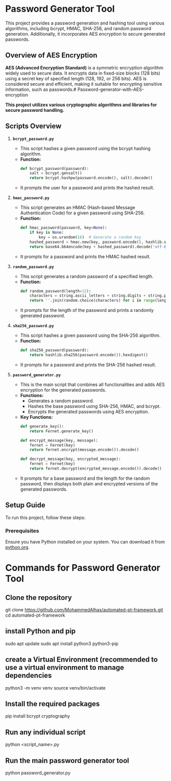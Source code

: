 # Password Generator Tool

This project provides a password generation and hashing tool using various algorithms, including bcrypt, HMAC, SHA-256, and random password generation. Additionally, it incorporates AES encryption to secure generated passwords.
## Overview of AES Encryption

**AES (Advanced Encryption Standard)** is a symmetric encryption algorithm widely used to secure data. It encrypts data in fixed-size blocks (128 bits) using a secret key of specified length (128, 192, or 256 bits). AES is considered secure and efficient, making it suitable for encrypting sensitive information, such as passwords.# Password-generator-with-AES-encryption

**This project utilizes various cryptographic algorithms and libraries for secure password handling.**

## Scripts Overview

1. **`bcrypt_password.py`**
   - This script hashes a given password using the bcrypt hashing algorithm.
   - **Function:**
     ```python
     def bcrypt_password(password):
         salt = bcrypt.gensalt()
         return bcrypt.hashpw(password.encode(), salt).decode()
     ```
   - It prompts the user for a password and prints the hashed result.

2. **`hmac_password.py`**
   - This script generates an HMAC (Hash-based Message Authentication Code) for a given password using SHA-256.
   - **Function:**
     ```python
     def hmac_password(password, key=None):
         if key is None:
             key = os.urandom(16)  # Generate a random key
         hashed_password = hmac.new(key, password.encode(), hashlib.sha256).digest()
         return base64.b64encode(key + hashed_password).decode('utf-8')
     ```
   - It prompts for a password and prints the HMAC hashed result.

3. **`random_password.py`**
   - This script generates a random password of a specified length.
   - **Function:**
     ```python
     def random_password(length=12):
         characters = string.ascii_letters + string.digits + string.punctuation
         return ''.join(random.choice(characters) for i in range(length))
     ```
   - It prompts for the length of the password and prints a randomly generated password.

4. **`sha256_password.py`**
   - This script hashes a given password using the SHA-256 algorithm.
   - **Function:**
     ```python
     def sha256_password(password):
         return hashlib.sha256(password.encode()).hexdigest()
     ```
   - It prompts for a password and prints the SHA-256 hashed result.

5. **`password_generator.py`**
   - This is the main script that combines all functionalities and adds AES encryption for the generated passwords.
   - **Functions:**
     - Generates a random password.
     - Hashes the base password using SHA-256, HMAC, and bcrypt.
     - Encrypts the generated passwords using AES encryption.
   - **Key Functions:**
     ```python
     def generate_key():
         return Fernet.generate_key()

     def encrypt_message(key, message):
         fernet = Fernet(key)
         return fernet.encrypt(message.encode()).decode()

     def decrypt_message(key, encrypted_message):
         fernet = Fernet(key)
         return fernet.decrypt(encrypted_message.encode()).decode()
     ```
   - It prompts for a base password and the length for the random password, then displays both plain and encrypted versions of the generated passwords.

## Setup Guide

To run this project, follow these steps:

### Prerequisites

Ensure you have Python installed on your system. You can download it from [python.org](https://www.python.org/downloads/).

# Commands for Password Generator Tool

## Clone the repository
git clone https://github.com/MohammedAlhas/automated-pt-framework.git
cd automated-pt-framework

## install Python and pip
sudo apt update
sudo apt install python3 python3-pip

## create a Virtual Environment (recommended to use a virtual environment to manage dependencies
python3 -m venv venv
source venv/bin/activate

## Install the required packages
pip install bcrypt cryptography

## Run any individual script
python <script_name>.py

## Run the main password generator tool
python password_generator.py
